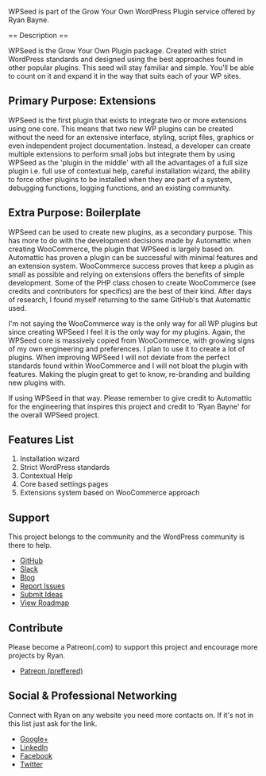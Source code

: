 WPSeed is part of the Grow Your Own WordPress Plugin service offered by Ryan Bayne.
                       
== Description ==
                         
WPSeed is the Grow Your Own Plugin package. Created with strict WordPress standards and designed using the best approaches found in other popular plugins. This seed will stay familiar and simple. You'll be able to count on it and expand it in the way that suits each of your WP sites.

## Primary Purpose: Extensions 

WPSeed is the first plugin that exists to integrate two or more extensions using one core. This means that two new WP plugins can be created without the need for an extensive interface, styling, script files, graphics or even independent project documentation. Instead, a developer can create multiple extensions to perform small jobs but integrate them by using WPSeed as the 'plugin in the middle' with all the advantages of a full size plugin i.e. full use of contextual help, careful installation wizard, the ability to force other plugins to be installed when they are part of a system, debugging functions, logging functions, and an existing community. 

## Extra Purpose: Boilerplate

WPSeed can be used to create new plugins, as a secondary purpose. This has more to do with the development decisions made by Automattic when creating WooCommerce, the plugin that WPSeed is largely based on. Automattic has proven a plugin can be successful with minimal features and an extension system. WooCommerce success proves that keep a plugin as small as possible and relying on extensions offers the benefits of simple development. Some of the PHP class chosen to create WooCommerce (see credits and contributors for specifics) are the best of their kind. After days of research, I found myself returning to the same GitHub's that Automattic used. 

I'm not saying the WooCommerce way is the only way for all WP plugins but since creating WPSeed I feel it is the only way for my plugins. Again, the WPSeed core is massively copied from WooCommerce, with growing signs of my own engineering and preferences. I plan to use it to create a lot of plugins. When improving WPSeed I will not deviate from the perfect standards found within WooCommerce and I will not bloat the plugin with features. Making the plugin great to get to know, re-branding and building new plugins with.

If using WPSeed in that way. Please remember to give credit to Automattic for the engineering that inspires this project and credit to 'Ryan Bayne' for the overall WPSeed project. 
 
## Features List 

1. Installation wizard
1. Strict WordPress standards
1. Contextual Help
1. Core based settings pages
1. Extensions system based on WooCommerce approach

## Support 

This project belongs to the community and the WordPress community is there to help. 

- [GitHub](https://github.com/ryanbayne/wpseed)
- [Slack](https://wpseed.slack.com/)
- [Blog](https://pluginseed.wordpress.com/)
- [Report Issues](https://github.com/RyanBayne/WPSeed/issues)
- [Submit Ideas](https://trello.com/b/PEkkYDAJ/wpseed)
- [View Roadmap](https://trello.com/b/PEkkYDAJ/wpseed)
                                                                                          
## Contribute 

Please become a Patreon(.com) to support this project and encourage more projects by Ryan.

* <a href="https://www.patreon.com/ryanbayne" title="">Patreon (preffered)</a>         

## Social & Professional Networking 

Connect with Ryan on any website you need more contacts on. If it's not in this list just ask for the link. 
                                     
- [Google+](https://plus.google.com/u/0/+RyanBayne1)
- [LinkedIn](https://www.linkedin.com/in/ryanrbayne/)
- [Facebook](https://facebook.com/ryanrbayne)
- [Twitter](https://twitter.com/ryanrbayne)
